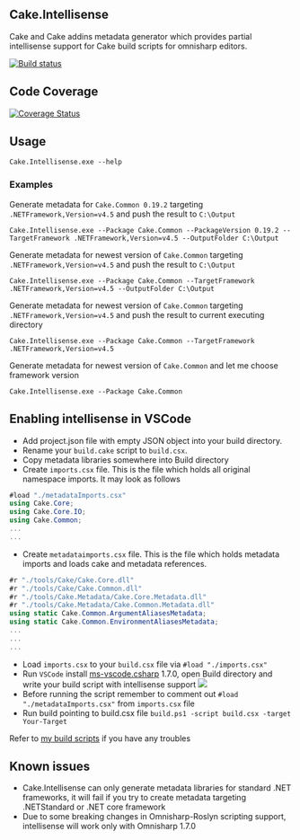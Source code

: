 ## Cake.Intellisense
Cake and Cake addins metadata generator which provides partial intellisense support for Cake build scripts for omnisharp editors.

[![Build status](https://ci.appveyor.com/api/projects/status/5q5b7f3r6dkiie20?svg=true)](https://ci.appveyor.com/project/tpodolak/cake-intellisense)

## Code Coverage

[![Coverage Status](https://coveralls.io/repos/github/tpodolak/Cake.Intellisense/badge.svg?branch=master)](https://coveralls.io/github/tpodolak/Cake.Intellisense?branch=master)

## Usage

````
Cake.Intellisense.exe --help
````
### Examples
Generate metadata for ``Cake.Common 0.19.2`` targeting ``.NETFramework,Version=v4.5`` and push the result to ``C:\Output``
````
Cake.Intellisense.exe --Package Cake.Common --PackageVersion 0.19.2 --TargetFramework .NETFramework,Version=v4.5 --OutputFolder C:\Output
````
Generate metadata for newest version of ``Cake.Common`` targeting ``.NETFramework,Version=v4.5`` and push the result to ``C:\Output``
````
Cake.Intellisense.exe --Package Cake.Common --TargetFramework .NETFramework,Version=v4.5 --OutputFolder C:\Output
````
Generate metadata for newest version of ``Cake.Common`` targeting ``.NETFramework,Version=v4.5`` and push the result to current executing directory
````
Cake.Intellisense.exe --Package Cake.Common --TargetFramework .NETFramework,Version=v4.5
````
Generate metadata for newest version of ``Cake.Common`` and let me choose framework version 
````
Cake.Intellisense.exe --Package Cake.Common
````

## Enabling intellisense in VSCode
 * Add project.json file with empty JSON object into your build directory. 
 * Rename your ``build.cake`` script to ``build.csx``.
 * Copy metadata libraries somewhere into Build directory
 * Create ``imports.csx`` file. This is the file which holds all original namespace imports. It may look as follows
 ````c#
#load "./metadataImports.csx"
using Cake.Core;
using Cake.Core.IO;
using Cake.Common;
...
...
````
 * Create ``metadataimports.csx`` file. This is the file which holds metadata imports and loads cake and metadata references.  
 ````c#
 #r "./tools/Cake/Cake.Core.dll"
 #r "./tools/Cake/Cake.Common.dll"
 #r "./tools/Cake.Metadata/Cake.Core.Metadata.dll"
 #r "./tools/Cake.Metadata/Cake.Common.Metadata.dll"
 using static Cake.Common.ArgumentAliasesMetadata;
 using static Cake.Common.EnvironmentAliasesMetadata;
 ...
 ...
 ...
 ```` 
 * Load ``imports.csx`` to your ``build.csx`` file via ``#load "./imports.csx"``
 * Run ``VSCode`` install [ms-vscode.csharp](https://marketplace.visualstudio.com/items?itemName=ms-vscode.csharp) 1.7.0, open Build directory and write your build script with intellisense support
 ![](http://i.imgur.com/ZrdxFXG.gif)
 * Before running the script remember to comment out ``#load "./metadataImports.csx"`` from ``imports.csx`` file
 * Run build pointing to build.csx file ``build.ps1 -script build.csx -target Your-Target``
 
Refer to [my build scripts](https://github.com/tpodolak/Cake.Intellisense/tree/master/Build) if you have any troubles

 ## Known issues
  * Cake.Intellisense can only generate metadata libraries for standard .NET frameworks, it will fail if you try to create metadata targeting .NETStandard or .NET core framework
  * Due to some breaking changes in Omnisharp-Roslyn scripting support, intellisense will work only with Omnisharp 1.7.0
